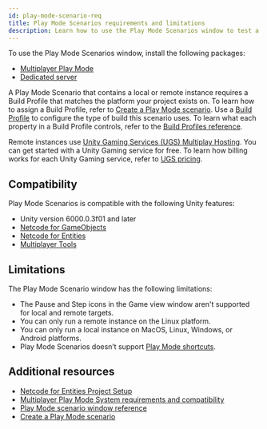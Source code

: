 ```yaml
---
id: play-mode-scenario-req
title: Play Mode Scenarios requirements and limitations
description: Learn how to use the Play Mode Scenarios window to test a multiplayer project
---
```


To use the Play Mode Scenarios window, install the following packages: 
* [Multiplayer Play Mode](https://docs-multiplayer.unity3d.com/tools/current/about/)
* [Dedicated server](https://docs.unity3d.com/Packages/com.unity.dedicated-server@1.3/manual/index.html)

A Play Mode Scenario that contains a local or remote instance requires a Build Profile that matches the platform your project exists on. To learn how to assign a Build Profile, refer to [Create a Play Mode scenario](play-mode-scenario-create.md). Use a [Build Profile](https://docs.unity3d.com/6000.0/Documentation/Manual/build-profiles.html) to configure the type of build this scenario uses. To learn what each property in a Build Profile controls, refer to the [Build Profiles reference](https://docs.unity3d.com/6000.0/Documentation/Manual/build-profiles-reference.html).

Remote instances use [Unity Gaming Services (UGS) Multiplay Hosting](https://docs.unity.com/ugs/en-us/manual/game-server-hosting/manual/welcome-to-multiplay). You can get started with a Unity Gaming service for free. To learn how billing works for each Unity Gaming service, refer to [UGS pricing](https://unity.com/products/gaming-services/pricing).

## Compatibility
Play Mode Scenarios is compatible with the following Unity features:
* Unity version 6000.0.3f01 and later
* [Netcode for GameObjects](https://docs-multiplayer.unity3d.com/netcode/1.6.0/about/)
* [Netcode for Entities](https://docs.unity3d.com/Packages/com.unity.netcode@1.0/manual/index.html)
* [Multiplayer Tools](https://docs-multiplayer.unity3d.com/tools/current/about/)

## Limitations
The Play Mode Scenario window has the following limitations: 

* The Pause and Step icons in the Game view window aren't supported for local and remote targets.
* You can only run a remote instance on the Linux platform.
* You can only run a local instance on MacOS, Linux, Windows, or Android platforms.
* Play Mode Scenarios doesn’t support [Play Mode shortcuts](https://docs.unity3d.com/6000.0/Documentation/Manual/UnityHotkeys.html).

## Additional resources
* [Netcode for Entities Project Setup](https://docs.unity3d.com/Packages/com.unity.netcode@1.0/manual/installation.html)
* [Multiplayer Play Mode System requirements and compatibility](sys-req.md)
* [Play Mode scenario window reference](mppm-reference/play-mode-scenario-window-reference.md)
* [Create a Play Mode scenario](play-mode-scenario-create.md)

